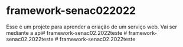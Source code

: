 # framework-senac022022

Esse é um projete para aprender a criação de um serviço web.
Vai ser mediante a api#   f r a m e w o r k - s e n a c 0 2 . 2 0 2 2 t e s t e  
 #   f r a m e w o r k - s e n a c 0 2 . 2 0 2 2 t e s t e  
 #   f r a m e w o r k - s e n a c 0 2 . 2 0 2 2 t e s t e  
 